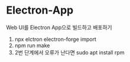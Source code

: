 # Electron-App
Web UI를 Electron App으로 빌드하고 배포하기 

1. npx elctron electron-forge import
2. npm run make
3. 2번 단계에서 오류가 난다면 sudo apt install rpm 
